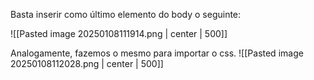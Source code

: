 Basta inserir como último elemento do body o seguinte:
> <script src="pasta/script.js"></script>

![[Pasted image 20250108111914.png | center | 500]]

Analogamente, fazemos o mesmo para importar o css.
![[Pasted image 20250108112028.png | center | 500]]